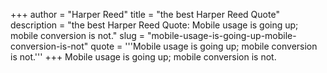 +++
author = "Harper Reed"
title = "the best Harper Reed Quote"
description = "the best Harper Reed Quote: Mobile usage is going up; mobile conversion is not."
slug = "mobile-usage-is-going-up-mobile-conversion-is-not"
quote = '''Mobile usage is going up; mobile conversion is not.'''
+++
Mobile usage is going up; mobile conversion is not.
